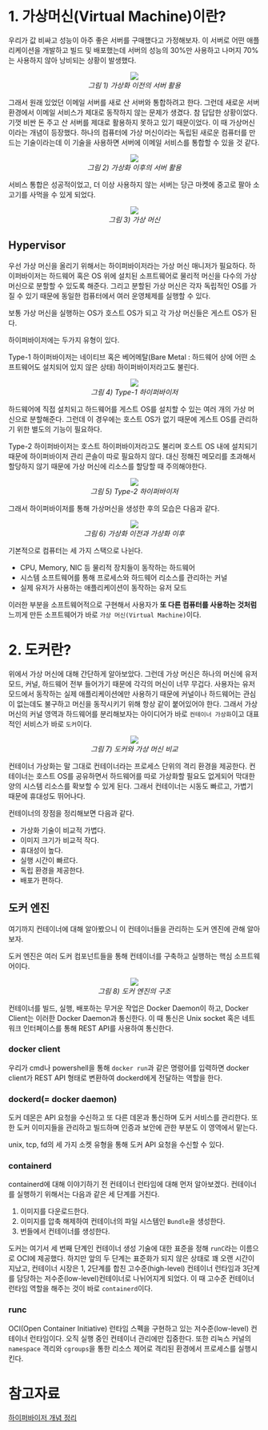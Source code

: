 # 1. 가상머신(Virtual Machine)이란?

우리가 값 비싸고 성능이 아주 좋은 서버를 구매했다고 가정해보자. 이 서버로 어떤 애플리케이션을 개발하고 빌드 및 배포했는데 서버의 성능의 30%만 사용하고 나머지 70%는 사용하지 않아 낭비되는 상황이 발생했다.

<p align="center">
	<img src="../images/docker_1.png"><br>
	<em>그림 1) 가상화 이전의 서버 활용</em>
</p>

그래서 원래 있었던 이메일 서버를 새로 산 서버와 통합하려고 한다. 그런데 새로운 서버 환경에서 이메일 서비스가 제대로 동작하지 않는 문제가 생겼다. 참 답답한 상황이었다. 기껏 비싼 돈 주고 산 서버를 제대로 활용하지 못하고 있기 때문이었다. 이 때 가상머신이라는 개념이 등장했다. 하나의 컴퓨터에 가상 머신이라는 독립된 새로운 컴퓨터를 만드는 기술이라는데 이 기술을 사용하면 서버에 이메일 서비스를 통합할 수 있을 것 같다.

<p align="center">
	<img src="../images/docker_2.png"><br>
	<em>그림 2) 가상화 이후의 서버 활용</em>
</p>

서비스 통합은 성공적이었고, 더 이상 사용하지 않는 서버는 당근 마켓에 중고로 팔아 소고기를 사먹을 수 있게 되었다.

<p align="center">
	<img src="../images/docker_3.png"><br>
	<em>그림 3) 가상 머신</em>
</p>

## Hypervisor

우선 가상 머신을 올리기 위해서는 하이퍼바이저라는 가상 머신 매니저가 필요하다. 하이퍼바이저는 하드웨어 혹은 OS 위에 설치된 소프트웨어로 물리적 머신을 다수의 가상 머신으로 분할할 수 있도록 해준다. 그리고 분할된 가상 머신은 각자 독립적인 OS를 가질 수 있기 때문에 동일한 컴퓨터에서 여러 운영체제를 실행할 수 있다.

보통 가상 머신을 실행하는 OS가 호스트 OS가 되고 각 가상 머신들은 게스트 OS가 된다.

하이퍼바이저에는 두가지 유형이 있다.

Type-1 하이퍼바이저는 네이티브 혹은 베어메탈(Bare Metal : 하드웨어 상에 어떤 소프트웨어도 설치되어 있지 않은 상태) 하이퍼바이저라고도 불린다.

<p align="center">
	<img src="../images/docker_4.png"><br>
	<em>그림 4) Type-1 하이퍼바이저</em>
</p>

하드웨어에 직접 설치되고 하드웨어를 게스트 OS를 설치할 수 있는 여러 개의 가상 머신으로 분할해준다. 그런데 이 경우에는 호스트 OS가 없기 때문에 게스트 OS를 관리하기 위한 별도의 기능이 필요하다.

Type-2 하이퍼바이저는 호스트 하이퍼바이저라고도 불리며 호스트 OS 내에 설치되기 때문에 하이퍼바이저 관리 콘솔이 따로 필요하지 않다. 대신 정해진 메모리를 초과해서 할당하지 않기 때문에 가상 머신에 리소스를 할당할 때 주의해야한다.

<p align="center">
	<img src="../images/docker_5.png"><br>
	<em>그림 5) Type-2 하이퍼바이저</em>
</p>

그래서 하이퍼바이저를 통해 가상머신을 생성한 후의 모습은 다음과 같다.

<p align="center">
	<img src="../images/docker_6.png"><br>
	<em>그림 6) 가상화 이전과 가상화 이후</em>
</p>

기본적으로 컴퓨터는 세 가지 스택으로 나뉜다.

- CPU, Memory, NIC 등 물리적 장치들이 동작하는 하드웨어
- 시스템 소프트웨어를 통해 프로세스와 하드웨어 리소스를 관리하는 커널
- 실제 유저가 사용하는 애플리케이션이 동작하는 유저 모드

이러한 부분을 소프트웨어적으로 구현해서 사용자가 **또 다른 컴퓨터를 사용하는 것처럼** 느끼게 만든 소프트웨어가 바로 `가상 머신(Virtual Machine)`이다.

# 2. 도커란?

위에서 가상 머신에 대해 간단하게 알아보았다. 그런데 가상 머신은 하나의 머신에 유저 모드, 커널, 하드웨어 전부 들어가기 때문에 각각의 머신이 너무 무겁다. 사용자는 유저 모드에서 동작하는 실제 애플리케이션에만 사용하기 때문에 커널이나 하드웨어는 관심이 없는데도 불구하고 머신을 동작시키기 위해 항상 같이 붙어있어야 한다. 그래서 가상 머신의 커널 영역과 하드웨어를 분리해보자는 아이디어가 바로 `컨테이너 가상화`이고 대표적인 서비스가 바로 `도커`이다.

<p align="center">
	<img src="../images/docker_7.png"><br>
	<em>그림 7) 도커와 가상 머신 비교</em>
</p>

컨테이너 가상화는 말 그대로 컨테이너라는 프로세스 단위의 격리 환경을 제공한다. 컨테이너는 호스트 OS를 공유하면서 하드웨어를 따로 가상화할 필요도 없게되어 막대한 양의 시스템 리소스를 확보할 수 있게 된다. 그래서 컨테이너는 시동도 빠르고, 가볍기 때문에 휴대성도 뛰어나다.

컨테이너의 장점을 정리해보면 다음과 같다.

- 가상화 기술이 비교적 가볍다.
- 이미지 크기가 비교적 작다.
- 휴대성이 높다.
- 실행 시간이 빠르다.
- 독립 환경을 제공한다.
- 배포가 편하다.

## 도커 엔진

여기까지 컨테이너에 대해 알아봤으니 이 컨테이너들을 관리하는 도커 엔진에 관해 알아보자.

도커 엔진은 여러 도커 컴포넌트들을 통해 컨테이너를 구축하고 실행하는 핵심 소프트웨어이다.

<p align="center">
	<img src="../images/docker_8.png"><br>
	<em>그림 8) 도커 엔진의 구조</em>
</p>

컨테이너를 빌드, 실행, 배포하는 무거운 작업은 Docker Daemon이 하고, Docker Client는 이러한 Docker Daemon과 통신한다. 이 때 통신은 Unix socket 혹은 네트워크 인터페이스를 통해 REST API를 사용하여 통신한다.

### docker client

우리가 cmd나 powershell을 통해 `docker run`과 같은 명령어를 입력하면 docker client가 REST API 형태로 변환하여 dockerd에게 전달하는 역할을 한다.

### dockerd(= docker daemon)

도커 데몬은 API 요청을 수신하고 또 다른 데몬과 통신하며 도커 서비스를 관리한다. 또한 도커 이미지들을 관리하고 빌드하며 인증과 보안에 관한 부분도 이 영역에서 맡는다.

unix, tcp, fd의 세 가지 소켓 유형을 통해 도커 API 요청을 수신할 수 있다.

### containerd

containerd에 대해 이야기하기 전 컨테이너 런타임에 대해 먼저 알아보겠다. 컨테이너를 실행하기 위해서는 다음과 같은 세 단계를 거친다.

1. 이미지를 다운로드한다.
2. 이미지를 압축 해제하여 컨테이너의 파일 시스템인 `Bundle`을 생성한다.
3. 번들에서 컨테이너를 생성한다.

도커는 여기서 세 번째 단계인 컨테이너 생성 기술에 대한 표준을 정해 `runC`라는 이름으로 OCI에 제공했다. 하지만 앞의 두 단계는 표준화가 되지 않은 상태로 꽤 오랜 시간이 지났고, 컨테이너 시장은 1, 2단계를 합친 고수준(high-level) 컨테이너 런타임과 3단계를 담당하는 저수준(low-level)컨테이너로 나뉘어지게 되었다. 이 때 고수준 컨테이너 런타임 역할을 해주는 것이 바로 `containerd`이다.

### runc

OCI(Open Container Initiative) 런타임 스펙을 구현하고 있는 저수준(low-level) 컨테이너 런타임이다. 오직 실행 중인 컨테이너 관리에만 집중한다. 또한 리눅스 커널의 `namespace` 격리와 `cgroups`을 통한 리소스 제어로 격리된 환경에서 프로세스를 실행시킨다.

# 참고자료

[하이퍼바이저 개념 정리](https://dora-guide.com/%ED%95%98%EC%9D%B4%ED%8D%BC%EB%B0%94%EC%9D%B4%EC%A0%80/)
